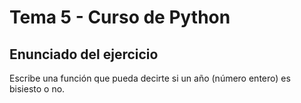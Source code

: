 # Tema 5 - Curso de Python
## Enunciado del ejercicio

Escribe una función que pueda decirte si un año (número entero) es bisiesto o no.
